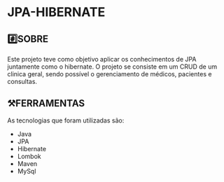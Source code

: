 # JPA-HIBERNATE

## #️⃣SOBRE
Este projeto teve como objetivo aplicar os conhecimentos de JPA juntamente como o hibernate. O projeto se consiste em um CRUD de um clinica geral, sendo possível o gerenciamento de médicos, pacientes e consultas.

## ⚒️FERRAMENTAS
As tecnologias que foram utilizadas são:

- Java 
- JPA 
- Hibernate 
- Lombok 
- Maven  
- MySql
